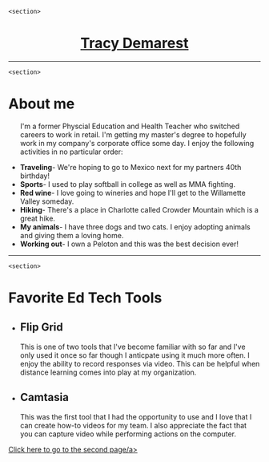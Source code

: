 <!DOCTYPE html>
<html>
	<head>
		<title>Tracy's Website</title>
		<meta charset="utf-8" />
		<meta http-equiv="X-UA-Compatible" content="IE=edge" />
		<meta name="viewport" content="width=device-width, initial-scale=1" />
	</head>
	<body>

	<section>

<center><u><h1>Tracy Demarest</h1></u></center>
</section>
    <hr>
    
    <section>
<h1>About me</h1>
<ul>
<p>I'm a former Physcial Education and Health Teacher who switched careers to work in retail. 
I'm getting my master's degree to hopefully work in my company's corporate office some day.
I enjoy the following activities in no particular order:</p>
<li><strong>Traveling</strong>- We're hoping to go to Mexico next for my partners 40th birthday!</li>   
<li><strong>Sports</strong>- I used to play softball in college as well as MMA fighting.</li>
<li><strong>Red wine</strong>- I love going to wineries and hope I'll get to the Willamette Valley someday.</li>    
<li><strong>Hiking</strong>- There's a place in Charlotte called Crowder Mountain which is a great hike.</li>
<li><strong>My animals</strong>- I have three dogs and two cats. I enjoy adopting animals and giving them a loving home.</li>  
<li><strong>Working out</strong>- I own a Peloton and this was the best decision ever!</li>
</ul>
</section>
    <hr>

    <section>
<h1>Favorite Ed Tech Tools</h1>
<ul>
<li><h2>Flip Grid</h2>
<p>This is one of two tools that I've become familiar with so far and I've only used it once so far though I anticpate using it much more often.
I enjoy the ability to record responses via video. This can be helpful when distance learning comes into play at my organization.</p>
  </li>
<li><h2>Camtasia</h2>
<p>This was the first tool that I had the opportunity to use and I love that I can create how-to videos for my team.
I also appreciate the fact that you can capture video while performing actions on the computer.</p>
  </li>
  </ul>
</section>
	</body>
</html>
<a href="https://github.com/td1b11/Page-2.git"> Click here to go to the second page/a>
